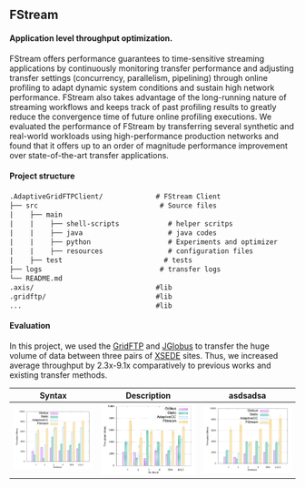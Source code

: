 ## FStream

#### Application level throughput optimization. 

FStream offers performance guarantees to time-sensitive streaming applications 
by continuously monitoring transfer performance and adjusting transfer settings (concurrency, parallelism, pipelining)
through online profiling to adapt dynamic system conditions and sustain high network performance. 
FStream also takes advantage of the long-running nature of streaming workflows and keeps track of past profiling 
results to greatly reduce the convergence time of future online profiling executions. We evaluated 
the performance of FStream by transferring several synthetic and real-world workloads using high-performance 
production networks and found that it offers up to an order of magnitude performance improvement over 
state-of-the-art transfer applications.

#### Project structure
```
.AdaptiveGridFTPClient/             # FStream Client
├── src                              # Source files 
|    ├── main                
|    |    ├── shell-scripts            # helper scritps
|    |    ├── java                     # java codes
|    |    ├── python                   # Experiments and optimizer
|    |    ├── resources                # configuration files
|    ├── test                         # tests
├── logs                             # transfer logs
└── README.md
.axis/                              #lib
.gridftp/                           #lib
...                                 #lib
```

#### Evaluation
In this project, we used the [GridFTP](https://en.wikipedia.org/wiki/GridFTP) and [JGlobus](https://github.com/jglobus/JGlobus/) to transfer the huge volume of data between three pairs of [XSEDE](https://www.xsede.org/) sites. Thus, we increased average throughput by 2.3x-9.1x comparatively to previous works and existing transfer methods.  

| Syntax | Description | asdsadsa | 
| ----------- | ----------- | ----------- |
| ![Stampede2 - Comet Transfer Results](imgs/st2_comet_results.png) | ![OSG - Stampede2 Transfer Results](imgs/osg_to_st2_results.png)| ![Bridges - Comet Transfer Results](imgs/bridges_comet_results.png) |

   



